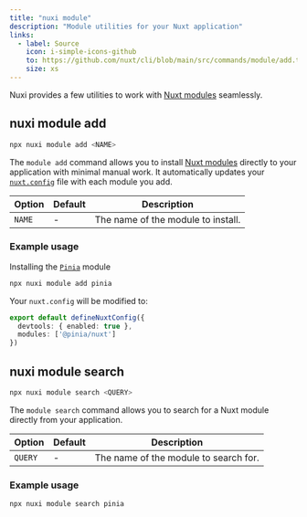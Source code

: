 ```yaml
---
title: "nuxi module"
description: "Module utilities for your Nuxt application"
links:
  - label: Source
    icon: i-simple-icons-github
    to: https://github.com/nuxt/cli/blob/main/src/commands/module/add.ts
    size: xs
---
```


Nuxi provides a few utilities to work with [Nuxt modules](/modules) seamlessly.

## nuxi module add

```bash [Terminal]
npx nuxi module add <NAME>
```
The `module add` command allows you to install [Nuxt modules](/modules) directly to your application with minimal manual work. It automatically updates your [`nuxt.config`](/docs/guide/directory-structure/nuxt-config) file with each module you add.

Option        | Default          | Description
-------------------------|-----------------|------------------
`NAME` | - | The name of the module to install.

### Example usage

Installing the [`Pinia`](/modules/pinia) module
```bash [Terminal]
npx nuxi module add pinia 
```

Your `nuxt.config` will be modified to:

```ts [nuxt.config.ts]
export default defineNuxtConfig({
  devtools: { enabled: true },
  modules: ['@pinia/nuxt']
})
```

## nuxi module search

```bash [Terminal]
npx nuxi module search <QUERY>
```
The `module search` command allows you to search for a Nuxt module directly from your application.

Option        | Default          | Description
-------------------------|-----------------|------------------
`QUERY` | - | The name of the module to search for.

### Example usage

```base [Terminal]
npx nuxi module search pinia
```
